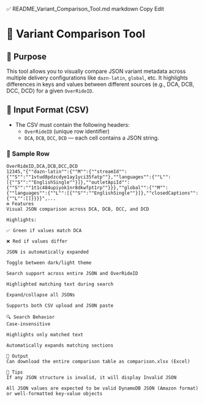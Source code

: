 ✅ README_Variant_Comparison_Tool.md
markdown
Copy
Edit
# 🧩 Variant Comparison Tool

## 📌 Purpose
This tool allows you to visually compare JSON variant metadata across multiple delivery configurations like `dazn-latin`, `global`, etc. It highlights differences in keys and values between different sources (e.g., DCA, DCB, DCC, DCD) for a given `OverRideID`.

## 📂 Input Format (CSV)

- The CSV must contain the following headers:
  - `OverRideID` (unique row identifier)
  - `DCA`, `DCB`, `DCC`, `DCD` — each cell contains a JSON string.

### 🧾 Sample Row
```csv
OverRideID,DCA,DCB,DCC,DCD
12345,"{""dazn-latin"":{""M"":{""streamId"":{""S"":""1vtud8pdzcdye1ay1yci35fatp""},""languages"":{""L"":[{""S"":""EnglishSingle""}]},""outletApiId"":{""S"":""1t1c484upiyok1nr8dkwfpt1rp""}}},""global"":{""M"":{""languages"":{""L"":[{""S"":""EnglishSingle""}]},""closedCaptions"":{""L"":[]}}}}",...
⚙️ Features
Visual JSON comparison across DCA, DCB, DCC, and DCD

Highlights:

✅ Green if values match DCA

❌ Red if values differ

JSON is automatically expanded

Toggle between dark/light theme

Search support across entire JSON and OverRideID

Highlighted matching text during search

Expand/collapse all JSONs

Supports both CSV upload and JSON paste

🔍 Search Behavior
Case-insensitive

Highlights only matched text

Automatically expands matching sections

💾 Output
Can download the entire comparison table as comparison.xlsx (Excel)

🧠 Tips
If any JSON structure is invalid, it will display Invalid JSON

All JSON values are expected to be valid DynamoDB JSON (Amazon format) or well-formatted key-value objects
